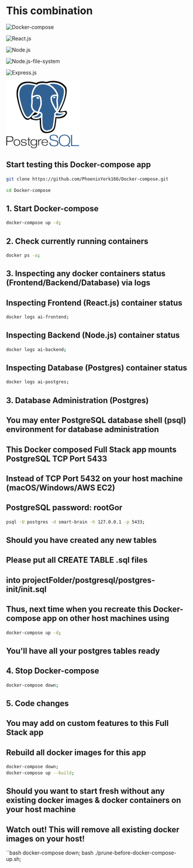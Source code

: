 # This combination

![Docker-compose](https://cdn.hashnode.com/res/hashnode/image/upload/v1662313547352/s0Uk-haLQ.jpg)

![React.js](https://media.licdn.com/dms/image/D4D12AQF26-NZ279EaA/article-cover_image-shrink_600_2000/0/1688018102545?e=2147483647&v=beta&t=Q9aUSt_UHzSqZYyDycri3s2kqVDlPc-YM0ZzlH2yfYc)

![Node.js](https://cdn.gabrieleromanato.com/5c37214980b3/uploads/2018/09/nodejs.jpg)

![Node.js-file-system](https://blogger.googleusercontent.com/img/b/R29vZ2xl/AVvXsEj6uBjgrkG7E1NVUwP_aUap3J_WWgYotCAfEBPks6MI7FxQL9QXc_saB87lFyfzaMALNTnKcrynAMVq8bPZpkJlfnKwzSVb2fC6jTvRaVy32K8NLyORgxzDwZ8P2OeWpH5h70Avfy5nEb3z/s1600/logo-node.jpg)

![Express.js](https://miro.medium.com/v2/resize:fit:1400/1*gyUa6Qx-xcOR1vHg1IoVkw.png)

![PostgreSQL](https://raw.githubusercontent.com/docker-library/docs/01c12653951b2fe592c1f93a13b4e289ada0e3a1/postgres/logo.png)

## Start testing this Docker-compose app

```bash
git clone https://github.com/PhoenixYork166/Docker-compose.git
```

```bash
cd Docker-compose
```

## 1. Start Docker-compose
```bash
docker-compose up -d;
```

## 2. Check currently running containers
```bash
docker ps -a;
```

## 3. Inspecting any docker containers status (Frontend/Backend/Database) via logs
## Inspecting Frontend (React.js) container status
```bash
docker logs ai-frontend;
```
## Inspecting Backend (Node.js) container status
```bash
docker logs ai-backend;
```
## Inspecting Database (Postgres) container status
```bash
docker logs ai-postgres;
```

## 3. Database Administration (Postgres)
## You may enter PostgreSQL database shell (psql) environment for database administration
## This Docker composed Full Stack app mounts PostgreSQL TCP Port 5433
## Instead of TCP Port 5432 on your host machine (macOS/Windows/AWS EC2)
## PostgreSQL password: rootGor
```bash
psql -U postgres -d smart-brain -h 127.0.0.1 -p 5433;
```

## Should you have created any new tables

## Please put all CREATE TABLE .sql files 
## into projectFolder/postgresql/postgres-init/init.sql

## Thus, next time when you recreate this Docker-compose app on other host machines using 
```bash
docker-compose up -d;
```
## You'll have all your postgres tables ready

## 4. Stop Docker-compose
```bash
docker-compose down;
```

## 5. Code changes
## You may add on custom features to this Full Stack app
## Rebuild all docker images for this app
```bash
docker-compose down;
docker-compose up --build;
```

## Should you want to start fresh without any existing docker images & docker containers on your host machine 
## Watch out! This will remove all existing docker images on your host!
``bash
docker-compose down;
bash ./prune-before-docker-compose-up.sh;
```
